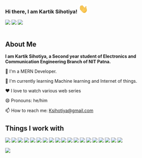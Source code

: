 ### Hi there, I am Kartik Sihotiya! <img src="https://raw.githubusercontent.com/PtPrashantTripathi/ptprashanttripathi/master/hi.gif" width="30px">
<a href="https://www.linkedin.com/in/kartik-sihotiya-2002"><img src='https://img.shields.io/badge/Kartik Sihotiya-0077B5?style=flat-square&logo=linkedin&logoColor=white'></a>
<a href="mailto:ksihotiya@gmail.com"><img src='https://img.shields.io/badge/Ksihotiya@gmail.com-gray?style=flat-square&logo=gmail&logoColor=red&link'></a>
<a href='https://twitter.com/KartikSihotiya'><img src='https://img.shields.io/badge/@KartikSihotiya-1DA1F2?style=flat-square&logo=twitter&logoColor=white'></a><br><br>
<h2>About Me</h2>
<p><b>I am Kartik Sihotiya, a Second year student of Electronics and Communication Engineering Branch of NIT Patna.</b></p>
<p>🔭 I'm a MERN Developer.</p>
<p>🌱 I'm currently learning Machine learning and Internet of things.</p>
<p>❤ I love to watch various web series</p>
<p>😄 Pronouns: he/him </p>
<p>📫 How to reach me: <a href='Ksihotiya@gmail.com'>Ksihotiya@gmail.com</a></p>
<h2>Things I work with</h2>
<p>
 <img src="https://img.shields.io/badge/javascript%20-%23323330.svg?&style=for-the-badge&logo=javascript&logoColor=%23F7DF1E"/>
 <img src="https://img.shields.io/badge/html5%20-%23E34F26.svg?&style=for-the-badge&logo=html5&logoColor=white"/>
 <img src="https://img.shields.io/badge/css3%20-%231572B6.svg?&style=for-the-badge&logo=css3&logoColor=white"/>
 <img src="https://img.shields.io/badge/python%20-%2314354C.svg?&style=for-the-badge&logo=python&logoColor=white"/>
 <img src="https://img.shields.io/badge/c%20-%2300599C.svg?&style=for-the-badge&logo=&logoColor=white"/>
 <img src="https://img.shields.io/badge/c++%20-%2300599C.svg?&style=for-the-badge&logo=c%2B%2B&ogoColor=white"/>
 <img src="https://img.shields.io/badge/node.js%20-%2343853D.svg?&style=for-the-badge&logo=node.js&logoColor=white"/>
 <img src="https://img.shields.io/badge/express.js%20-%23404d59.svg?&style=for-the-badge"/>
 <img src="https://img.shields.io/badge/react%20-%2320232a.svg?&style=for-the-badge&logo=react&logoColor=%2361DAFB"/>
 <img src="https://img.shields.io/badge/bootstrap%20-%23563D7C.svg?&style=for-the-badge&logo=bootstrap&logoColor=white"/>
 <img src="https://img.shields.io/badge/material%20ui%20-%230081CB.svg?&style=for-the-badge&logo=material-ui&logoColor=white"/>
 <img src="https://img.shields.io/badge/redux%20-%23593d88.svg?&style=for-the-badge&logo=redux&logoColor=white"/>
 <img src="https://img.shields.io/badge/jquery%20-%230769AD.svg?&style=for-the-badge&logo=jquery&logoColor=white"/>
 <img src="https://img.shields.io/badge/git%20-%23F05033.svg?&style=for-the-badge&logo=git&logoColor=white"/>
 <img src ="https://img.shields.io/badge/MongoDB-%234ea94b.svg?&style=for-the-badge&logo=mongodb&logoColor=white"/>
 <img src="https://img.shields.io/badge/numpy%20-%23013243.svg?&style=for-the-badge&logo=numpy&logoColor=white" />
 <img src="https://img.shields.io/badge/Jupyter%20-%23F37626.svg?&style=for-the-badge&logo=Jupyter&logoColor=white" />
 <img src="https://img.shields.io/badge/-Arduino-00979D?style=for-the-badge&logo=Arduino&logoColor=white"/>
 <img src="https://img.shields.io/badge/Java-ED8B00?style=for-the-badge&logo=java&logoColor=white"/>
 </p>
<img src='https://github-readme-stats.vercel.app/api?username=SihotiyaKartik'/>



<!--
**SihotiyaKartik/SihotiyaKartik** is a ✨ _special_ ✨ repository because its `README.md` (this file) appears on your GitHub profile.

Here are some ideas to get you started:

- 🔭 I’m currently working on ...
- 🌱 I’m currently learning ...
- 👯 I’m looking to collaborate on ...
- 🤔 I’m looking for help with ...
- 💬 Ask me about ...
- 📫 How to reach me: ...
- 😄 Pronouns: ...
- ⚡ Fun fact: ...
-->
